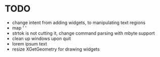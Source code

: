 TODO
====

- change intent from adding widgets, to manipulating text regions
- map '<keybinding> <alias>'
- strtok is not cutting it, change command parsing with mbyte support
- clean up windows upon quit
- lorem ipsum text
- resize XGetGeometry for drawing widgets
